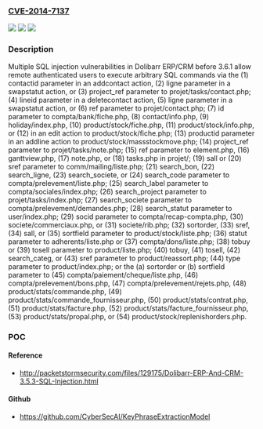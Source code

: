 ### [CVE-2014-7137](https://cve.mitre.org/cgi-bin/cvename.cgi?name=CVE-2014-7137)
![](https://img.shields.io/static/v1?label=Product&message=n%2Fa&color=blue)
![](https://img.shields.io/static/v1?label=Version&message=n%2Fa%20&color=brightgreen)
![](https://img.shields.io/static/v1?label=Vulnerability&message=n%2Fa&color=brightgreen)

### Description

Multiple SQL injection vulnerabilities in Dolibarr ERP/CRM before 3.6.1 allow remote authenticated users to execute arbitrary SQL commands via the (1) contactid parameter in an addcontact action, (2) ligne parameter in a swapstatut action, or (3) project_ref parameter to projet/tasks/contact.php; (4) lineid parameter in a deletecontact action, (5) ligne parameter in a swapstatut action, or (6) ref parameter to projet/contact.php; (7) id parameter to compta/bank/fiche.php, (8) contact/info.php, (9) holiday/index.php, (10) product/stock/fiche.php, (11) product/stock/info.php, or (12) in an edit action to product/stock/fiche.php; (13) productid parameter in an addline action to product/stock/massstockmove.php; (14) project_ref parameter to projet/tasks/note.php; (15) ref parameter to element.php, (16) ganttview.php, (17) note.php, or (18) tasks.php in projet/; (19) sall or (20) sref parameter to comm/mailing/liste.php; (21) search_bon, (22) search_ligne, (23) search_societe, or (24) search_code parameter to compta/prelevement/liste.php; (25) search_label parameter to compta/sociales/index.php; (26) search_project parameter to projet/tasks/index.php; (27) search_societe parameter to compta/prelevement/demandes.php; (28) search_statut parameter to user/index.php; (29) socid parameter to compta/recap-compta.php, (30) societe/commerciaux.php, or (31) societe/rib.php; (32) sortorder, (33) sref, (34) sall, or (35) sortfield parameter to product/stock/liste.php; (36) statut parameter to adherents/liste.php or (37) compta/dons/liste.php; (38) tobuy or (39) tosell parameter to product/liste.php; (40) tobuy, (41) tosell, (42) search_categ, or (43) sref parameter to product/reassort.php; (44) type parameter to product/index.php; or the (a) sortorder or (b) sortfield parameter to (45) compta/paiement/cheque/liste.php, (46) compta/prelevement/bons.php, (47) compta/prelevement/rejets.php, (48) product/stats/commande.php, (49) product/stats/commande_fournisseur.php, (50) product/stats/contrat.php, (51) product/stats/facture.php, (52) product/stats/facture_fournisseur.php, (53) product/stats/propal.php, or (54) product/stock/replenishorders.php.

### POC

#### Reference
- http://packetstormsecurity.com/files/129175/Dolibarr-ERP-And-CRM-3.5.3-SQL-Injection.html

#### Github
- https://github.com/CyberSecAI/KeyPhraseExtractionModel

